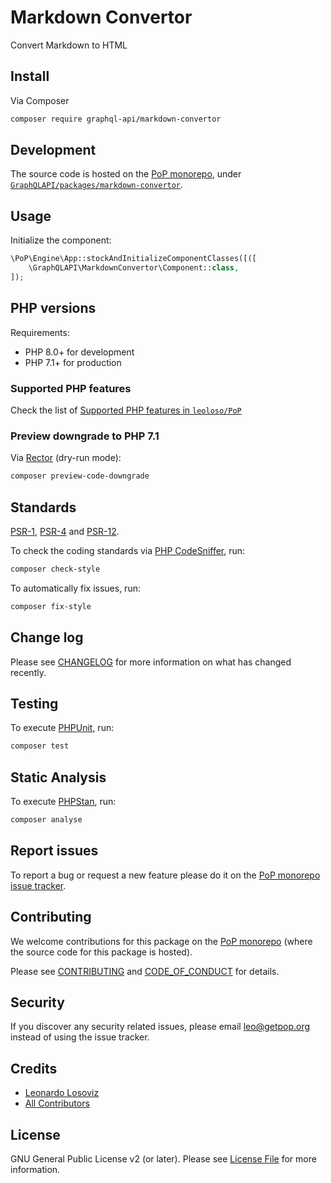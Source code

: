 # Markdown Convertor

<!--
[![Build Status][ico-travis]][link-travis]
[![Quality Score][ico-code-quality]][link-code-quality]
[![Software License][ico-license]](LICENSE.md)
[![Latest Version on Packagist][ico-version]][link-packagist]
[![Coverage Status][ico-scrutinizer]][link-scrutinizer]
[![Total Downloads][ico-downloads]][link-downloads]
-->

Convert Markdown to HTML

## Install

Via Composer

``` bash
composer require graphql-api/markdown-convertor
```

## Development

The source code is hosted on the [PoP monorepo](https://github.com/leoloso/PoP), under [`GraphQLAPI/packages/markdown-convertor`](https://github.com/leoloso/PoP/tree/master/layers/GraphQLAPI/packages/markdown-convertor).

## Usage

Initialize the component:

``` php
\PoP\Engine\App::stockAndInitializeComponentClasses([([
    \GraphQLAPI\MarkdownConvertor\Component::class,
]);
```

## PHP versions

Requirements:

- PHP 8.0+ for development
- PHP 7.1+ for production

### Supported PHP features

Check the list of [Supported PHP features in `leoloso/PoP`](https://github.com/leoloso/PoP/blob/master/docs/supported-php-features.md)

### Preview downgrade to PHP 7.1

Via [Rector](https://github.com/rectorphp/rector) (dry-run mode):

```bash
composer preview-code-downgrade
```

## Standards

[PSR-1](https://www.php-fig.org/psr/psr-1), [PSR-4](https://www.php-fig.org/psr/psr-4) and [PSR-12](https://www.php-fig.org/psr/psr-12).

To check the coding standards via [PHP CodeSniffer](https://github.com/squizlabs/PHP_CodeSniffer), run:

``` bash
composer check-style
```

To automatically fix issues, run:

``` bash
composer fix-style
```

## Change log

Please see [CHANGELOG](CHANGELOG.md) for more information on what has changed recently.

## Testing

To execute [PHPUnit](https://phpunit.de/), run:

``` bash
composer test
```

## Static Analysis

To execute [PHPStan](https://github.com/phpstan/phpstan), run:

``` bash
composer analyse
```

## Report issues

To report a bug or request a new feature please do it on the [PoP monorepo issue tracker](https://github.com/leoloso/PoP/issues).

## Contributing

We welcome contributions for this package on the [PoP monorepo](https://github.com/leoloso/PoP) (where the source code for this package is hosted).

Please see [CONTRIBUTING](CONTRIBUTING.md) and [CODE_OF_CONDUCT](CODE_OF_CONDUCT.md) for details.

## Security

If you discover any security related issues, please email leo@getpop.org instead of using the issue tracker.

## Credits

- [Leonardo Losoviz][link-author]
- [All Contributors][link-contributors]

## License

GNU General Public License v2 (or later). Please see [License File](LICENSE.md) for more information.

[ico-version]: https://img.shields.io/packagist/v/graphql-api/markdown-convertor.svg?style=flat-square
[ico-license]: https://img.shields.io/badge/license-GPLv2-brightgreen.svg?style=flat-square
[ico-travis]: https://img.shields.io/travis/graphql-api/markdown-convertor/master.svg?style=flat-square
[ico-scrutinizer]: https://img.shields.io/scrutinizer/coverage/g/graphql-api/markdown-convertor.svg?style=flat-square
[ico-code-quality]: https://img.shields.io/scrutinizer/g/graphql-api/markdown-convertor.svg?style=flat-square
[ico-downloads]: https://img.shields.io/packagist/dt/graphql-api/markdown-convertor.svg?style=flat-square

[link-packagist]: https://packagist.org/packages/graphql-api/markdown-convertor
[link-travis]: https://travis-ci.org/graphql-api/markdown-convertor
[link-scrutinizer]: https://scrutinizer-ci.com/g/graphql-api/markdown-convertor/code-structure
[link-code-quality]: https://scrutinizer-ci.com/g/graphql-api/markdown-convertor
[link-downloads]: https://packagist.org/packages/graphql-api/markdown-convertor
[link-author]: https://github.com/leoloso
[link-contributors]: ../../../../../../contributors
